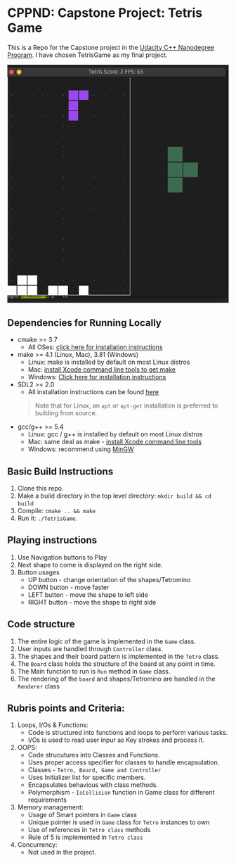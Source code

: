 # CPPND: Capstone Project: Tetris Game

This is a Repo for the Capstone project in the [Udacity C++ Nanodegree Program](https://www.udacity.com/course/c-plus-plus-nanodegree--nd213). I have chosen TetrisGame as my final project.

<img src="tetris_game.png"/>

## Dependencies for Running Locally
* cmake >= 3.7
  * All OSes: [click here for installation instructions](https://cmake.org/install/)
* make >= 4.1 (Linux, Mac), 3.81 (Windows)
  * Linux: make is installed by default on most Linux distros
  * Mac: [install Xcode command line tools to get make](https://developer.apple.com/xcode/features/)
  * Windows: [Click here for installation instructions](http://gnuwin32.sourceforge.net/packages/make.htm)
* SDL2 >= 2.0
  * All installation instructions can be found [here](https://wiki.libsdl.org/Installation)
  >Note that for Linux, an `apt` or `apt-get` installation is preferred to building from source. 
* gcc/g++ >= 5.4
  * Linux: gcc / g++ is installed by default on most Linux distros
  * Mac: same deal as make - [install Xcode command line tools](https://developer.apple.com/xcode/features/)
  * Windows: recommend using [MinGW](http://www.mingw.org/)

## Basic Build Instructions

1. Clone this repo.
2. Make a build directory in the top level directory: `mkdir build && cd build`
3. Compile: `cmake .. && make`
4. Run it: `./TetrisGame`.

## Playing instructions
1. Use Navigation buttons to Play
2. Next shape to come is displayed on the right side.
3. Button usages
   * UP button - change orientation of the shapes/Tetromino
   * DOWN button - move faster
   * LEFT button - move the shape to left side
   * RIGHT button - move the shape to right side

## Code structure
1. The entire logic of the game is implemented in the `Game` class.
2. User inputs are handled through `Controller` class.
3. The shapes and their board pattern is implemented in the `Tetro` class.
4. The `Board` class holds the structure of the board at any point in time. 
5. The Main function to run is `Run` method in `Game` class.
6. The rendering of the `board` and shapes/Tetromino are handled in the `Renderer` class

## Rubris points and Criteria:
1. Loops, I/Os & Functions:
   * Code is structured into functions and loops to perform various tasks.
   * I/Os is used to read user inpur as Key strokes and process it.
3. OOPS:
   * Code strucutures into Classes and Functions.
   * Uses proper access specifier for classes to handle encapsulation.
   * Classes - `Tetro, Board, Game and Controller`
   * Uses Initializer list for specific members.
   * Encapsulates behavious with class methods.
   * Polymorphism - `IsCollision` function in Game class for different requirements
3. Memory management:
   * Usage of Smart pointers in `Game` class
   * Unique pointer is used in `Game` class for `Tetro` instances to own
   * Use of references in `Tetro class` methods
   * Rule of 5 is implemented in `Tetro class`
4. Concurrency:
   * Not used in the project.
